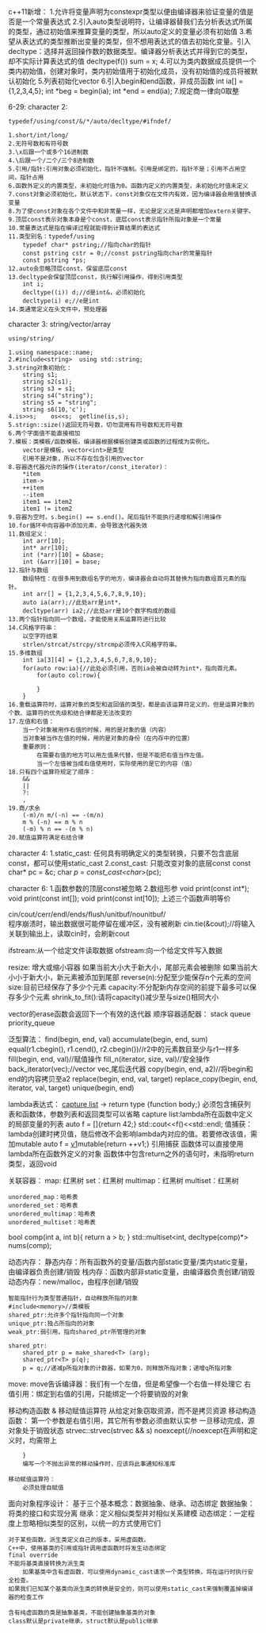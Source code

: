 c++11新增：
    1.允许将变量声明为constexpr类型以便由编译器来验证变量的值是否是一个常量表达式
    2.引入auto类型说明符，让编译器替我们去分析表达式所属的类型，通过初始值来推算变量的类型，所以auto定义的变量必须有初始值
    3.希望从表达式的类型推断出变量的类型，但不想用表达式的值去初始化变量。引入decltype：选择并返回操作数的数据类型。编译器分析表达式并得到它的类型，却不实际计算表达式的值
        decltype(f()) sum = x;
    4.可以为类内数据成员提供一个类内初始值，创建对象时，类内初始值用于初始化成员，没有初始值的成员将被默认初始化
    5.列表初始化vector
    6.引入begin和end函数，非成员函数
        int ia[] = {1,2,3,4,5};
        int *beg = begin(ia);
        int *end = end(ia);
    7.规定商一律向0取整




6-29:
character 2:

    typedef/using/const/&/*/auto/decltype/#ifndef/

    1.short/int/long/
    2.无符号数和有符号数
    3.\x后跟一个或多个16进制数
    4.\后跟一个/二个/三个8进制数
    5.引用/指针:引用对象必须初始化，指针不强制。引用是绑定的，指针不是；引用不占用空间，指针占用
    6.函数外定义的内置类型，未初始化时值为0。函数内定义的内置类型，未初始化时值未定义
    7.const对象必须初始化，默认状态下，const对象仅在文件内有效，因为编译器会用值替换该变量
    8.为了使const对象在各个文件中和非常量一样，无论是定义还是声明都增加extern关键字。
    9.顶层const表示对象本身是个const，底层const表示指针所指对象是一个常量
    10.常量表达式是指在编译过程就能得到计算结果的表达式
    11.类型别名：typedef/using
        typedef char* pstring;//指向char的指针
        const pstring cstr = 0;//const pstring指向char的常量指针
        const pstring *ps;
    12.auto会忽略顶层const，保留底层const
    13.decltype会保留顶层const，执行解引用操作，得到引用类型
        int i;
        decltype((i)) d;//d是int&，必须初始化
        decltype(i) e;//e是int
    14.类通常定义在头文件中，预处理器

character 3: string/vector/array

    using/string/

    1.using namespace::name;
    2.#include<string>  using std::string;
    3.string对象初始化：
        string s1;
        string s2(s1);
        string s3 = s1;
        string s4("string");
        string s5 = "string";
        string s6(10,'c');
    4.is>>s;    os<<s;  getline(is,s);  
    5.strign::size()返回无符号数，切勿混用有符号数和无符号数
    6.两个字面值不能直接相加
    7.模板：类模板/函数模板。编译器根据模板创建类或函数的过程成为实例化。
        vector是模板，vector<int>是类型
        引用不是对象，所以不存在包含引用的vector
    8.容器迭代器允许的操作(iterator/const_iterator)：
        *item
        item->
        ++item
        --item
        item1 == item2
        item1 != item2
    9.容器为空时，s.begin() == s.end()。尾后指针不能执行递增和解引用操作   
    10.for循环中向容器中添加元素，会导致迭代器失效
    11.数组定义：
        int arr[10];
        int* arr[10];
        int (*arr)[10] = &base;
        int (&arr)[10] = base;
    12.指针与数组
        数组特性：在很多用到数组名字的地方，编译器会自动将其替换为指向数组首元素的指针。
        int arr[] = {1,2,3,4,5,6,7,8,9,10};
        auto ia(arr);//此处arr是int*，
        decltype(arr) ia2;//此处arr是10个数字构成的数组
    13.两个指针指向同一个数组，才能使用关系运算符进行比较
    14.C风格字符串：
        以空字符结束
        strlen/strcat/strcpy/strcmp必须传入C风格字符串。
    15.多维数组
        int ia[3][4] = {1,2,3,4,5,6,7,8,9,10};
        for(auto row:ia){//此处必须引用，否则ia会被自动转为int*，指向首元素。
            for(auto col:row){

            }
        }   
    16.重载运算符时，运算对象的类型和返回值的类型，都是由该运算符定义的。但是运算对象的个数、运算符的优先级和结合律都是无法改变的
    17.左值和右值：
        当一个对象被用作右值的时候，用的是对象的值（内容）
        当对象被当作左值的时候，用的是对象的身份（在内存中的位置）
        重要原则：
            在需要右值的地方可以用左值来代替，但是不能把右值当作左值。
            当一个左值被当成右值使用时，实际使用的是它的内容（值）
    18.只有四个运算符规定了顺序：
        &&
        ||
        ?:
        ,
    19.商/求余
        (-m)/n m/(-n) == -(m/n)
        m % (-n) == m % n
        (-m) % n == -(m % n)
    20.赋值运算符满足右结合律

character 4:
    1.static_cast:
        任何具有明确定义的类型转换，只要不包含底层const，都可以使用static_cast
    2.const_cast:
        只能改变对象的底层const
            const char* pc = &c;
            char *p = const_cast<char*>(pc);        

character 6:
    1.函数参数的顶层const被忽略
    2.数组形参
        void print(const int*);
        void print(const int[]);
        void print(const int[10]);
        上述三个函数声明等价
    

cin/cout/cerr/endl/ends/flush/unitbuf/nounitbuf/    
程序崩溃时，输出数据很可能停留在缓冲区，没有被刷新
cin.tie(&cout);//将输入关联到输出上，读取cin时，会刷新cout

ifstream:从一个给定文件读取数据
ofstream:向一个给定文件写入数据



resize: 增大或缩小容器
    如果当前大小大于新大小，尾部元素会被删除
    如果当前大小小于新大小，新元素被添加到尾部
reverse(n):分配至少能保存n个元素的空间
size:目前已经保存了多少个元素
capacity:不分配新内存空间的前提下最多可以保存多少个元素
shrink_to_fit():请将capacity()减少至与size()相同大小

vector的erase函数会返回下一个有效的迭代器
顺序容器适配器：
    stack
    queue
    priority_queue

泛型算法：
    find(begin, end, val)
    accumulate(begin, end, sum)
    equal(r1.cbegin(), r1.cend(), r2.cbegin())//r2中的元素数目至少与r1一样多
    fill(begin, end, val)//赋值操作
    fill_n(iterator, size, val)//安全操作
    back_iterator(vec);//vector<int> vec,尾后迭代器
    copy(begin, end, a2)//将begin和end的内容拷贝至a2
    replace(begin, end, val, target)
    replace_copy(begin, end, iterator, val, target)
    unique(begin, end)

lambda表达式：
    [capture list](parameters) -> return type {function body;}
    必须包含捕获列表和函数体，参数列表和返回类型可以省略
    capture list:lambda所在函数中定义的局部变量的列表
    auto f = []{return 42;}
    std::cout<<f()<<std::endl;
    值捕获：lambda创建时拷贝值，随后修改不会影响lambda内对应的值。若要修改该值，需加mutable
        auto f = [v1]()mutable{return ++v1;}
    引用捕获
    函数体可以直接使用lambda所在函数外定义的对象
    函数体中包含return之外的语句时，未指明return类型，返回void

关联容器：
    map: 红黑树
    set：红黑树
    multimap：红黑树
    multiset：红黑树

    unordered_map：哈希表
    unordered_set：哈希表
    unordered_multimap：哈希表
    unordered_multiset：哈希表

bool comp(int a, int b){
    return a > b;
}
std::multiset<int, decltype(comp)*> nums(comp);


动态内存：
    静态内存：所有函数外的变量/函数内部static变量/类内static变量，由编译器负责创建/销毁
    栈内存：函数内部非static变量，由编译器负责创建/销毁
    动态内存：new/malloc，由程序创建/销毁

    智能指针行为类型普通指针，自动释放所指的对象
    #include<memory>//类模板
    shared_ptr:允许多个指针指向同一个对象
    unique_ptr:独占所指向的对象
    weak_ptr:弱引用，指向shared_ptr所管理的对象

    shared_ptr:
        shared_ptr p = make_shared<T> (arg);
        shared_ptr<T> p(q);
        p = q;//递减p所指对象的计数器，如果为0，则释放所指对象；递增q所指对象
        
move:
    move告诉编译器：我们有一个左值，但是希望像一个右值一样处理它
    右值引用：绑定到右值的引用，只能绑定一个将要销毁的对象

移动构造函数 & 移动赋值运算符
    从给定对象窃取资源，而不是拷贝资源
    移动构造函数：
        第一个参数是右值引用，其它所有参数必须由默认实参
        一旦移动完成，源对象处于销毁状态
        strvec::strvec(strvec && s) noexcept{//noexcept在声明和定义时，均需带上

        }
        编写一个不抛出异常的移动操作时，应该将此事通知标准库

    移动赋值运算符：
        必须处理自赋值
        
面向对象程序设计：
    基于三个基本概念：数据抽象、继承、动态绑定
    数据抽象：将类的接口和实现分离
    继承：定义相似类型并对相似关系建模
    动态绑定：一定程度上忽略相似类型的区别，以统一的方式使用它们

    对于某些函数，派生类定义自己的版本，采用虚函数。
    C++中，使用基类的引用或指针调用虚函数时将发生动态绑定
    final override
    不能将基类直接转换为派生类
        如果基类中含有虚函数，可以使用dynamic_cast请求一个类型转换，将在运行时执行安全检查。
    如果我们已知某个基类向派生类的转换是安全的，则可以使用static_cast来强制覆盖掉编译器的检查工作

    含有纯虚函数的类是抽象基类，不能创建抽象基类的对象
    class默认是private继承，struct默认是public继承
    





    



